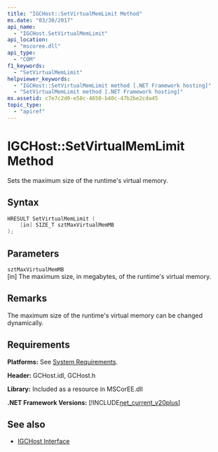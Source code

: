 ```yaml
---
title: "IGCHost::SetVirtualMemLimit Method"
ms.date: "03/30/2017"
api_name: 
  - "IGCHost.SetVirtualMemLimit"
api_location: 
  - "mscoree.dll"
api_type: 
  - "COM"
f1_keywords: 
  - "SetVirtualMemLimit"
helpviewer_keywords: 
  - "IGCHost::SetVirtualMemLimit method [.NET Framework hosting]"
  - "SetVirtualMemLimit method [.NET Framework hosting]"
ms.assetid: c7e7c2d0-e58c-4650-b40c-47b2be2cda45
topic_type: 
  - "apiref"
---
```

# IGCHost::SetVirtualMemLimit Method
Sets the maximum size of the runtime's virtual memory.  
  
## Syntax  
  
```cpp  
HRESULT SetVirtualMemLimit (  
    [in] SIZE_T sztMaxVirtualMemMB  
);  
```  
  
## Parameters  
 `sztMaxVirtualMemMB`  
 [in] The maximum size, in megabytes, of the runtime's virtual memory.  
  
## Remarks  
 The maximum size of the runtime's virtual memory can be changed dynamically.  
  
## Requirements  
 **Platforms:** See [System Requirements](../../get-started/system-requirements.md).  
  
 **Header:** GCHost.idl, GCHost.h  
  
 **Library:** Included as a resource in MSCorEE.dll  
  
 **.NET Framework Versions:** [!INCLUDE[net_current_v20plus](../../../../includes/net-current-v20plus-md.md)]  
  
## See also

- [IGCHost Interface](igchost-interface.md)

